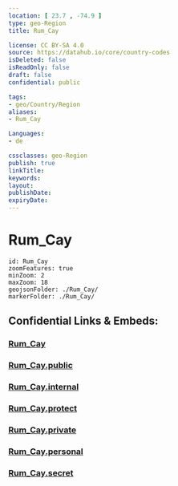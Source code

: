 ```yaml
---
location: [ 23.7 , -74.9 ] 
type: geo-Region
title: Rum_Cay

license: CC BY-SA 4.0
source: https://datahub.io/core/country-codes
isDeleted: false
isReadOnly: false
draft: false
confidential: public

tags:
- geo/Country/Region
aliases:
- Rum_Cay

Languages:
- de

cssclasses: geo-Region
publish: true
linkTitle: 
keywords: 
layout: 
publishDate: 
expiryDate: 
---
```


# Rum_Cay

```leaflet
id: Rum_Cay
zoomFeatures: true 
minZoom: 2 
maxZoom: 18
geojsonFolder: ./Rum_Cay/
markerFolder: ./Rum_Cay/
```


## Confidential Links & Embeds: 

### [Rum_Cay](/_Standards/Earth/Continent/America~Caribbean/Bahamas/Districts~Bahamas/Rum_Cay.md) 

### [Rum_Cay.public](/_public/Earth/Continent/America~Caribbean/Bahamas/Districts~Bahamas/Rum_Cay.public.md) 

### [Rum_Cay.internal](/_internal/Earth/Continent/America~Caribbean/Bahamas/Districts~Bahamas/Rum_Cay.internal.md) 

### [Rum_Cay.protect](/_protect/Earth/Continent/America~Caribbean/Bahamas/Districts~Bahamas/Rum_Cay.protect.md) 

### [Rum_Cay.private](/_private/Earth/Continent/America~Caribbean/Bahamas/Districts~Bahamas/Rum_Cay.private.md) 

### [Rum_Cay.personal](/_personal/Earth/Continent/America~Caribbean/Bahamas/Districts~Bahamas/Rum_Cay.personal.md) 

### [Rum_Cay.secret](/_secret/Earth/Continent/America~Caribbean/Bahamas/Districts~Bahamas/Rum_Cay.secret.md)

